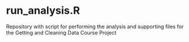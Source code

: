 # run_analysis.R
Repository with script for performing the analysis and supporting files for the Getting and Cleaning Data Course Project
